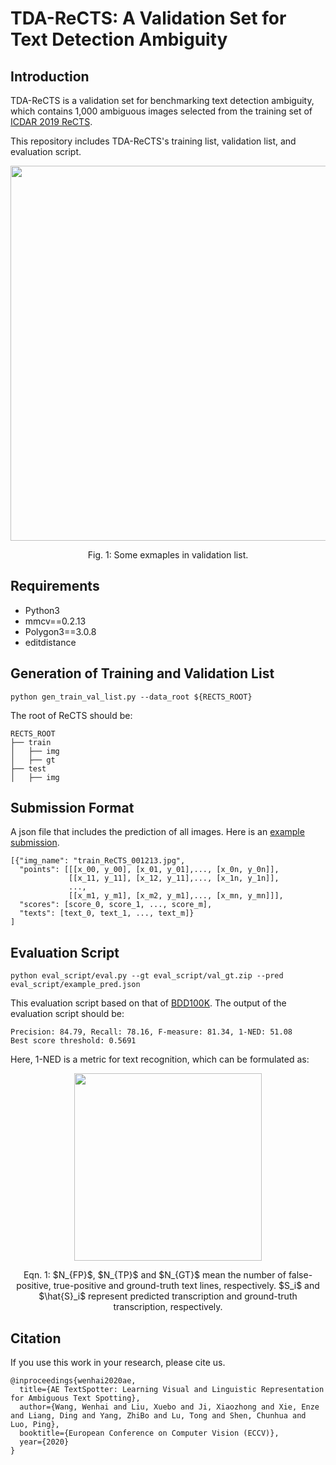 # TDA-ReCTS: A Validation Set for Text Detection Ambiguity

## Introduction
TDA-ReCTS is a validation set for benchmarking text detection ambiguity,
which contains 1,000 ambiguous images selected from the training set of [ICDAR 2019 ReCTS](https://rrc.cvc.uab.es/?ch=12).

This repository includes TDA-ReCTS's training list, validation list, and evaluation script.

<div align="center">
  <img src="https://github.com/whai362/TDA-ReCTS/blob/master/images/examples.png" width="600">
</div>
<p align="center">
  Fig. 1: Some exmaples in validation list.
</p>


## Requirements
* Python3
* mmcv==0.2.13
* Polygon3==3.0.8
* editdistance

## Generation of Training and Validation List
```shell script
python gen_train_val_list.py --data_root ${RECTS_ROOT}
```

The root of ReCTS should be: 
```
RECTS_ROOT
├── train
│   ├── img
│   ├── gt
├── test
│   ├── img
```

## Submission Format
A json file that includes the prediction of all images. Here is an [example submission](https://github.com/whai362/TDA-ReCTS/blob/master/eval_script/example_pred.json).
```
[{"img_name": "train_ReCTS_001213.jpg", 
  "points": [[[x_00, y_00], [x_01, y_01],..., [x_0n, y_0n]], 
             [[x_11, y_11], [x_12, y_11],..., [x_1n, y_1n]],
             ...,
             [[x_m1, y_m1], [x_m2, y_m1],..., [x_mn, y_mn]]], 
  "scores": [score_0, score_1, ..., score_m], 
  "texts": [text_0, text_1, ..., text_m]}
]
```
## Evaluation Script
```shell script
python eval_script/eval.py --gt eval_script/val_gt.zip --pred eval_script/example_pred.json
```
This evaluation script based on that of [BDD100K](https://github.com/ucbdrive/bdd100k/blob/master/bdd100k/evaluate.py).
The output of the evaluation script should be:
```
Precision: 84.79, Recall: 78.16, F-measure: 81.34, 1-NED: 51.08
Best score threshold: 0.5691
```
Here, 1-NED is a metric for text recognition, which can be formulated as:
<div align="center">
  <img src="https://github.com/whai362/TDA-ReCTS/blob/master/images/1_ned.gif", width="300">
</div>
<p align="center">
  Eqn. 1: $N_{FP}$, $N_{TP}$ and $N_{GT}$ mean the number of false-positive, true-positive and ground-truth text lines, respectively. $S_i$ and $\hat{S}_i$ represent predicted transcription and ground-truth transcription, respectively.
</p> 

## Citation
If you use this work in your research, please cite us.
```
@inproceedings{wenhai2020ae,
  title={AE TextSpotter: Learning Visual and Linguistic Representation for Ambiguous Text Spotting},
  author={Wang, Wenhai and Liu, Xuebo and Ji, Xiaozhong and Xie, Enze and Liang, Ding and Yang, ZhiBo and Lu, Tong and Shen, Chunhua and Luo, Ping},
  booktitle={European Conference on Computer Vision (ECCV)},
  year={2020}
}
```
